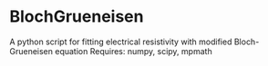 # BlochGrueneisen
A python script for fitting electrical resistivity with modified Bloch-Grueneisen equation
Requires: numpy, scipy, mpmath
